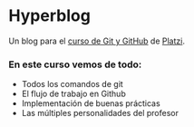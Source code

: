 # Hyperblog 

Un blog para el [curso de Git y GitHub](https://platzi.com/cursos/git-github/ "curso de Git y GitHub") de [Platzi](https://platzi.com/home "Platzi").

### En este curso vemos de todo:

- Todos los comandos de git
- El flujo de trabajo en Github
- Implementación de buenas prácticas
- Las múltiples personalidades del profesor
